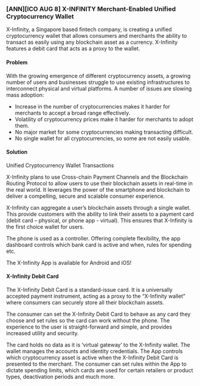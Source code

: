 ### [ANN][ICO AUG 8] X-INFINITY Merchant-Enabled Unified Cryptocurrency Wallet 


X-Infinity, a Singapore based fintech company, is creating a unified cryptocurrency wallet that allows consumers and merchants the ability to transact as easily using any blockchain asset as a currency. X-Infinity features a debit card that acts as a proxy to the wallet.

#### Problem


With the growing emergence of different cryptocurrency assets, a growing number of users and businesses struggle to use existing infrastructures to interconnect physical and virtual platforms. A number of issues are slowing mass adoption:
 
- Increase in the number of cryptocurrencies makes it harder for merchants to accept a broad range effectively.
- Volatility of cryptocurrency prices make it harder for merchants to adopt them.
- No major market for some cryptocurrencies making transacting difficult.
- No single wallet for all cryptocurrencies, so some are not easily usable.


#### Solution

Unified Cryptocurrency Wallet Transactions

X-Infinity plans to use Cross-chain Payment Channels and the Blockchain Routing Protocol to allow users to use their blockchain assets in real-time in the real world. It leverages the power of the smartphone and blockchain to deliver a compelling, secure and scalable consumer experience.

X-Infinity can aggregate a user’s blockchain assets through a single wallet. This provide customers with the ability to link their assets to a payment card (debit card – physical, or phone app - virtual). This ensures that X-Infinity is the first choice wallet for users.

The phone is used as a controller. Offering complete flexibility, the app dashboard controls which bank card is active and when, rules for spending etc.



The X-Infinity App is available for Android and iOS!


#### X-Infinity Debit Card

The X-Infinity Debit Card is a standard-issue card. It is a universally accepted payment instrument, acting as a proxy to the “X-Infinity wallet” where consumers can securely store all their blockchain assets.

The consumer can set the X-Infinity Debit Card to behave as any card they choose and set rules so the card can work without the phone. The experience to the user is straight-forward and simple, and provides increased utility and security.

The card holds no data as it is ‘virtual gateway’ to the X-Infinity wallet. The wallet manages the accounts and identity credentials. The App controls which cryptocurrency asset is active when the X-Infinity Debit Card is presented to the merchant. The consumer can set rules within the App to dictate spending limits, which cards are used for certain retailers or product types, deactivation periods and much more. 